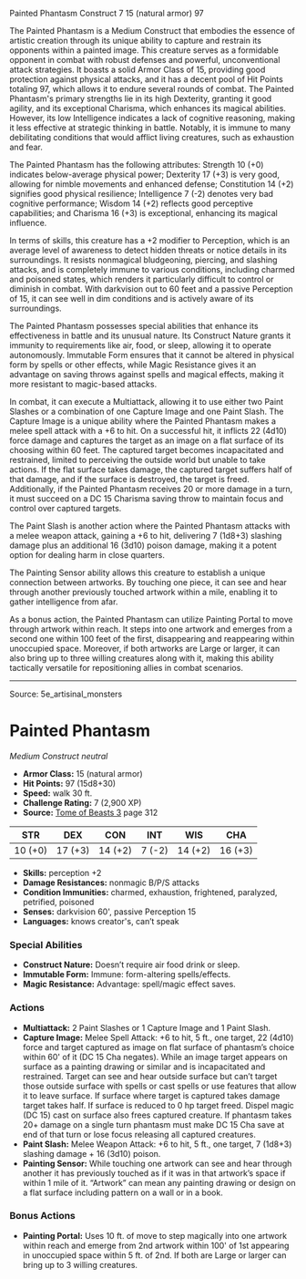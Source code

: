 <MonsterName/>Painted Phantasm</MonsterName>
<CreatureType/>Construct</CreatureType>
<CR/>7</CR>
<AC/>15 (natural armor)</AC>
<HP/>97</HP>
<summary>The Painted Phantasm is a Medium Construct that embodies the essence of artistic creation through its unique ability to capture and restrain its opponents within a painted image. This creature serves as a formidable opponent in combat with robust defenses and powerful, unconventional attack strategies. It boasts a solid Armor Class of 15, providing good protection against physical attacks, and it has a decent pool of Hit Points totaling 97, which allows it to endure several rounds of combat. The Painted Phantasm's primary strengths lie in its high Dexterity, granting it good agility, and its exceptional Charisma, which enhances its magical abilities. However, its low Intelligence indicates a lack of cognitive reasoning, making it less effective at strategic thinking in battle. Notably, it is immune to many debilitating conditions that would afflict living creatures, such as exhaustion and fear.</summary>

<detail>

The Painted Phantasm has the following attributes: Strength 10 (+0) indicates below-average physical power; Dexterity 17 (+3) is very good, allowing for nimble movements and enhanced defense; Constitution 14 (+2) signifies good physical resilience; Intelligence 7 (-2) denotes very bad cognitive performance; Wisdom 14 (+2) reflects good perceptive capabilities; and Charisma 16 (+3) is exceptional, enhancing its magical influence.

In terms of skills, this creature has a +2 modifier to Perception, which is an average level of awareness to detect hidden threats or notice details in its surroundings. It resists nonmagical bludgeoning, piercing, and slashing attacks, and is completely immune to various conditions, including charmed and poisoned states, which renders it particularly difficult to control or diminish in combat. With darkvision out to 60 feet and a passive Perception of 15, it can see well in dim conditions and is actively aware of its surroundings.

The Painted Phantasm possesses special abilities that enhance its effectiveness in battle and its unusual nature. Its Construct Nature grants it immunity to requirements like air, food, or sleep, allowing it to operate autonomously. Immutable Form ensures that it cannot be altered in physical form by spells or other effects, while Magic Resistance gives it an advantage on saving throws against spells and magical effects, making it more resistant to magic-based attacks.

In combat, it can execute a Multiattack, allowing it to use either two Paint Slashes or a combination of one Capture Image and one Paint Slash. The Capture Image is a unique ability where the Painted Phantasm makes a melee spell attack with a +6 to hit. On a successful hit, it inflicts 22 (4d10) force damage and captures the target as an image on a flat surface of its choosing within 60 feet. The captured target becomes incapacitated and restrained, limited to perceiving the outside world but unable to take actions. If the flat surface takes damage, the captured target suffers half of that damage, and if the surface is destroyed, the target is freed. Additionally, if the Painted Phantasm receives 20 or more damage in a turn, it must succeed on a DC 15 Charisma saving throw to maintain focus and control over captured targets.

The Paint Slash is another action where the Painted Phantasm attacks with a melee weapon attack, gaining a +6 to hit, delivering 7 (1d8+3) slashing damage plus an additional 16 (3d10) poison damage, making it a potent option for dealing harm in close quarters.

The Painting Sensor ability allows this creature to establish a unique connection between artworks. By touching one piece, it can see and hear through another previously touched artwork within a mile, enabling it to gather intelligence from afar.

As a bonus action, the Painted Phantasm can utilize Painting Portal to move through artwork within reach. It steps into one artwork and emerges from a second one within 100 feet of the first, disappearing and reappearing within unoccupied space. Moreover, if both artworks are Large or larger, it can also bring up to three willing creatures along with it, making this ability tactically versatile for repositioning allies in combat scenarios.</detail>



---

Source: 5e_artisinal_monsters

# Painted Phantasm

*Medium* *Construct* *neutral*

- **Armor Class:** 15 (natural armor)
- **Hit Points:** 97 (15d8+30)
- **Speed:** walk 30 ft.
- **Challenge Rating:** 7 (2,900 XP)
- **Source:** [Tome of Beasts 3](https://koboldpress.com/kpstore/product/tome-of-beasts-3-for-5th-edition/) page 312

| STR | DEX | CON | INT | WIS | CHA |
| --- | --- | --- | --- | --- | --- |
| 10 (+0) | 17 (+3) | 14 (+2) | 7 (-2) | 14 (+2) | 16 (+3) |

- **Skills:** perception +2
- **Damage Resistances:** nonmagic B/P/S attacks
- **Condition Immunities:** charmed, exhaustion, frightened, paralyzed, petrified, poisoned
- **Senses:** darkvision 60', passive Perception 15
- **Languages:** knows creator's, can’t speak

### Special Abilities

- **Construct Nature:** Doesn’t require air food drink or sleep.
- **Immutable Form:** Immune: form-altering spells/effects.
- **Magic Resistance:** Advantage: spell/magic effect saves.

### Actions

- **Multiattack:** 2 Paint Slashes or 1 Capture Image and 1 Paint Slash.
- **Capture Image:** Melee Spell Attack: +6 to hit, 5 ft., one target, 22 (4d10) force and target captured as image on flat surface of phantasm’s choice within 60' of it (DC 15 Cha negates). While an image target appears on surface as a painting drawing or similar and is incapacitated and restrained. Target can see and hear outside surface but can’t target those outside surface with spells or cast spells or use features that allow it to leave surface. If surface where target is captured takes damage target takes half. If surface is reduced to 0 hp target freed. Dispel magic (DC 15) cast on surface also frees captured creature. If phantasm takes 20+ damage on a single turn phantasm must make DC 15 Cha save at end of that turn or lose focus releasing all captured creatures.
- **Paint Slash:** Melee Weapon Attack: +6 to hit, 5 ft., one target, 7 (1d8+3) slashing damage + 16 (3d10) poison.
- **Painting Sensor:** While touching one artwork can see and hear through another it has previously touched as if it was in that artwork’s space if within 1 mile of it. “Artwork” can mean any painting drawing or design on a flat surface including pattern on a wall or in a book.

### Bonus Actions

- **Painting Portal:** Uses 10 ft. of move to step magically into one artwork within reach and emerge from 2nd artwork within 100' of 1st appearing in unoccupied space within 5 ft. of 2nd. If both are Large or larger can bring up to 3 willing creatures.




